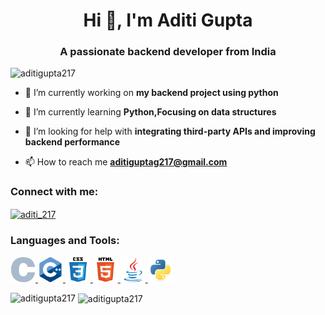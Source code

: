 <h1 align="center">Hi 👋, I'm Aditi Gupta</h1>
<h3 align="center">A passionate backend developer from India</h3>

<p align="left"> <img src="https://komarev.com/ghpvc/?username=aditigupta217&label=Profile%20views&color=0e75b6&style=flat" alt="aditigupta217" /> </p>

- 🔭 I’m currently working on **my backend project using python**

- 🌱 I’m currently learning **Python,Focusing on data structures**

- 🤝 I’m looking for help with **integrating third-party APIs and improving backend performance**

- 📫 How to reach me **aditiguptag217@gmail.com**

<h3 align="left">Connect with me:</h3>
<p align="left">
<a href="https://www.leetcode.com/aditi_217" target="blank"><img align="center" src="https://raw.githubusercontent.com/rahuldkjain/github-profile-readme-generator/master/src/images/icons/Social/leet-code.svg" alt="aditi_217" height="30" width="40" /></a>
</p>

<h3 align="left">Languages and Tools:</h3>
<p align="left"> <a href="https://www.cprogramming.com/" target="_blank" rel="noreferrer"> <img src="https://raw.githubusercontent.com/devicons/devicon/master/icons/c/c-original.svg" alt="c" width="40" height="40"/> </a> <a href="https://www.w3schools.com/cpp/" target="_blank" rel="noreferrer"> <img src="https://raw.githubusercontent.com/devicons/devicon/master/icons/cplusplus/cplusplus-original.svg" alt="cplusplus" width="40" height="40"/> </a> <a href="https://www.w3schools.com/css/" target="_blank" rel="noreferrer"> <img src="https://raw.githubusercontent.com/devicons/devicon/master/icons/css3/css3-original-wordmark.svg" alt="css3" width="40" height="40"/> </a> <a href="https://www.w3.org/html/" target="_blank" rel="noreferrer"> <img src="https://raw.githubusercontent.com/devicons/devicon/master/icons/html5/html5-original-wordmark.svg" alt="html5" width="40" height="40"/> </a> <a href="https://www.java.com" target="_blank" rel="noreferrer"> <img src="https://raw.githubusercontent.com/devicons/devicon/master/icons/java/java-original.svg" alt="java" width="40" height="40"/> </a> <a href="https://www.python.org" target="_blank" rel="noreferrer"> <img src="https://raw.githubusercontent.com/devicons/devicon/master/icons/python/python-original.svg" alt="python" width="40" height="40"/> </a> </p>

<p><img align="left" src="https://github-readme-stats.vercel.app/api/top-langs?username=aditigupta217&show_icons=true&locale=en&layout=compact" alt="aditigupta217" /></p>

<p>&nbsp;<img align="center" src="https://github-readme-stats.vercel.app/api?username=aditigupta217&show_icons=true&locale=en" alt="aditigupta217" /></p>
